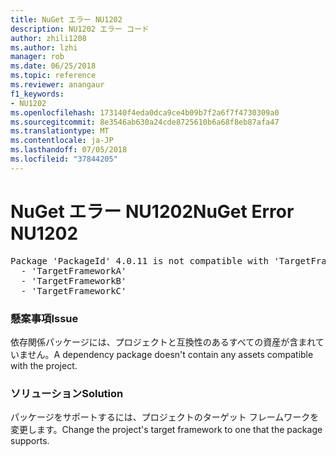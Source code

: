 ```yaml
---
title: NuGet エラー NU1202
description: NU1202 エラー コード
author: zhili1208
ms.author: lzhi
manager: rob
ms.date: 06/25/2018
ms.topic: reference
ms.reviewer: anangaur
f1_keywords:
- NU1202
ms.openlocfilehash: 173140f4eda0dca9ce4b09b7f2a6f7f4730309a0
ms.sourcegitcommit: 8e3546ab630a24cde8725610b6a68f8eb87afa47
ms.translationtype: MT
ms.contentlocale: ja-JP
ms.lasthandoff: 07/05/2018
ms.locfileid: "37844205"
---
```

# <a name="nuget-error-nu1202"></a><span data-ttu-id="6e1df-103">NuGet エラー NU1202</span><span class="sxs-lookup"><span data-stu-id="6e1df-103">NuGet Error NU1202</span></span>

<pre>Package 'PackageId' 4.0.11 is not compatible with 'TargetFramework'. Package 'PackageId' 4.0.11 supports:<br/>  - 'TargetFrameworkA'<br/>  - 'TargetFrameworkB'<br/>  - 'TargetFrameworkC'</pre>

### <a name="issue"></a><span data-ttu-id="6e1df-104">懸案事項</span><span class="sxs-lookup"><span data-stu-id="6e1df-104">Issue</span></span>
<span data-ttu-id="6e1df-105">依存関係パッケージには、プロジェクトと互換性のあるすべての資産が含まれていません。</span><span class="sxs-lookup"><span data-stu-id="6e1df-105">A dependency package doesn't contain any assets compatible with the project.</span></span>

### <a name="solution"></a><span data-ttu-id="6e1df-106">ソリューション</span><span class="sxs-lookup"><span data-stu-id="6e1df-106">Solution</span></span>
<span data-ttu-id="6e1df-107">パッケージをサポートするには、プロジェクトのターゲット フレームワークを変更します。</span><span class="sxs-lookup"><span data-stu-id="6e1df-107">Change the project's target framework to one that the package supports.</span></span>
